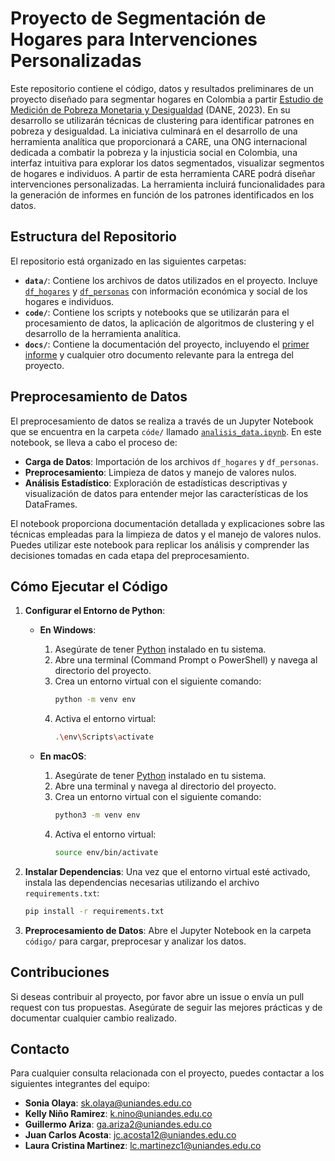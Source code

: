 # Proyecto de Segmentación de Hogares para Intervenciones Personalizadas

Este repositorio contiene el código, datos y resultados preliminares de un proyecto diseñado para segmentar hogares en Colombia a partir [Estudio de Medición de Pobreza Monetaria y Desigualdad](https://microdatos.dane.gov.co/index.php/catalog/835/get-microdata) (DANE, 2023). En su desarrollo se utilizarán técnicas de clustering para identificar patrones en pobreza y desigualdad. La iniciativa culminará en el desarrollo de una herramienta analítica que proporcionará a CARE, una ONG internacional dedicada a combatir la pobreza y la injusticia social en Colombia, una interfaz intuitiva para explorar los datos segmentados, visualizar segmentos de hogares e individuos. A partir de esta herramienta CARE podrá diseñar intervenciones personalizadas. La herramienta incluirá funcionalidades para la generación de informes en función de los patrones identificados en los datos.

## Estructura del Repositorio

El repositorio está organizado en las siguientes carpetas:

- **`data/`**: Contiene los archivos de datos utilizados en el proyecto. Incluye [`df_hogares`](https://github.com/kellyninor/ProyectoCare/blob/main/data/raw/Hogares.csv) y [`df_personas`](https://github.com/kellyninor/ProyectoCare/blob/main/data/raw/Personas.csv) con información económica y social de los hogares e individuos.
- **`code/`**: Contiene los scripts y notebooks que se utilizarán para el procesamiento de datos, la aplicación de algoritmos de clustering y el desarrollo de la herramienta analítica.
- **`docs/`**: Contiene la documentación del proyecto, incluyendo el [primer informe](https://github.com/kellyninor/ProyectoCare/blob/main/docs/reports/Proyecto%20ANS%20-%20Primera%20entrega.pdf) y cualquier otro documento relevante para la entrega del proyecto.

## Preprocesamiento de Datos

El preprocesamiento de datos se realiza a través de un Jupyter Notebook que se encuentra en la carpeta `códe/` llamado [`analisis_data.ipynb`](https://github.com/kellyninor/ProyectoCare/blob/main/code/analisis_data.ipynb). En este notebook, se lleva a cabo el proceso de:

- **Carga de Datos**: Importación de los archivos `df_hogares` y `df_personas`.
- **Preprocesamiento**: Limpieza de datos y manejo de valores nulos.
- **Análisis Estadístico**: Exploración de estadísticas descriptivas y visualización de datos para entender mejor las características de los DataFrames.

El notebook proporciona documentación detallada y explicaciones sobre las técnicas empleadas para la limpieza de datos y el manejo de valores nulos. Puedes utilizar este notebook para replicar los análisis y comprender las decisiones tomadas en cada etapa del preprocesamiento.

## Cómo Ejecutar el Código

1. **Configurar el Entorno de Python**:

    - **En Windows**:
      1. Asegúrate de tener [Python](https://www.python.org/downloads/) instalado en tu sistema.
      2. Abre una terminal (Command Prompt o PowerShell) y navega al directorio del proyecto.
      3. Crea un entorno virtual con el siguiente comando:
         ```bash
         python -m venv env
         ```
      4. Activa el entorno virtual:
         ```bash
         .\env\Scripts\activate
         ```

    - **En macOS**:
      1. Asegúrate de tener [Python](https://www.python.org/downloads/) instalado en tu sistema.
      2. Abre una terminal y navega al directorio del proyecto.
      3. Crea un entorno virtual con el siguiente comando:
         ```bash
         python3 -m venv env
         ```
      4. Activa el entorno virtual:
         ```bash
         source env/bin/activate
         ```

2. **Instalar Dependencias**: Una vez que el entorno virtual esté activado, instala las dependencias necesarias utilizando el archivo `requirements.txt`:
    ```bash
    pip install -r requirements.txt
    ```

3. **Preprocesamiento de Datos**: Abre el Jupyter Notebook en la carpeta `código/` para cargar, preprocesar y analizar los datos.

## Contribuciones

Si deseas contribuir al proyecto, por favor abre un issue o envía un pull request con tus propuestas. Asegúrate de seguir las mejores prácticas y de documentar cualquier cambio realizado.

## Contacto

Para cualquier consulta relacionada con el proyecto, puedes contactar a los siguientes integrantes del equipo:

- **Sonia Olaya**: [sk.olaya@uniandes.edu.co](mailto:sk.olaya@uniandes.edu.co)
- **Kelly Niño Ramirez**: [k.nino@uniandes.edu.co](mailto:k.nino@uniandes.edu.co)
- **Guillermo Ariza**: [ga.ariza2@uniandes.edu.co](mailto:ga.ariza2@uniandes.edu.co)
- **Juan Carlos Acosta**: [jc.acosta12@uniandes.edu.co](mailto:jc.acosta12@uniandes.edu.co)
- **Laura Cristina Martinez**: [lc.martinezc1@uniandes.edu.co](mailto:lc.martinezc1@uniandes.edu.co)
